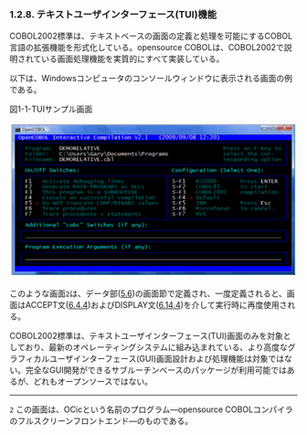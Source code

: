 ### 1.2.8. テキストユーザインターフェース(TUI)機能

COBOL2002標準は、テキストベースの画面の定義と処理を可能にするCOBOL言語の拡張機能を形式化している。opensource COBOLは、COBOL2002で説明されている画面処理機能を実質的にすべて実装している。

以下は、Windowsコンピュータのコンソールウィンドウに表示される画面の例である。

図1-1-TUIサンプル画面

![!\[alt text\](Image/1-1.png)](Image/1-1.png)

このような画面`2`は、データ部([5.6](5-6.md))の画面節で定義され、一度定義されると、画面はACCEPT文([6.4.4](6-4-4.md))およびDISPLAY文([6.14.4](6-14-4.md))を介して実行時に再度使用される。

COBOL2002標準は、テキストユーザインターフェース(TUI)画面のみを対象としており、最新のオペレーティングシステムに組み込まれている、より高度なグラフィカルユーザインターフェース(GUI)画面設計および処理機能は対象ではない。完全なGUI開発ができるサブルーチンベースのパッケージが利用可能ではあるが、どれもオープンソースではない。

---

`2` この画面は、OCicという名前のプログラム―opensource COBOLコンパイラのフルスクリーンフロントエンド―のものである。
